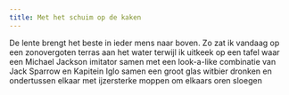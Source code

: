 ```yaml
---
title: Met het schuim op de kaken
---
```

De lente brengt het beste in ieder mens naar boven. Zo zat ik vandaag op een zonovergoten terras aan het water terwijl ik uitkeek op een tafel waar een Michael Jackson imitator samen met een look-a-like combinatie van Jack Sparrow en Kapitein Iglo samen een groot glas witbier dronken en ondertussen elkaar met ijzersterke moppen om elkaars oren sloegen
